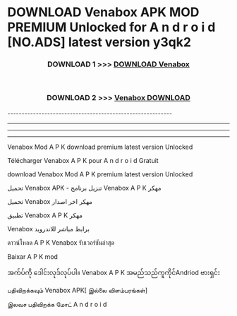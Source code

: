 # DOWNLOAD Venabox  APK MOD PREMIUM Unlocked for A n d r o i d [NO.ADS] latest version y3qk2 



<div align="center">

<h3>DOWNLOAD 1 >>> <a href="https://getmod2.web.app/?judul=Venabox ">DOWNLOAD Venabox </a></h3><br>

<h3>DOWNLOAD 2 >>> <a href="https://getmod2.web.app/?judul=Venabox ">Venabox  DOWNLOAD </a></h3>

</div>
----------------------------------------------------------

----------------------------------------------------------

----------------------------------------------------------

----------------------------------------------------------

Venabox  Mod A P K download premium latest version Unlocked

Télécharger Venabox  A P K pour A n d r o i d Gratuit

download Venabox  Mod A P K premium latest version Unlocked

تحميل Venabox  APK - تنزيل برنامج Venabox  A P K مهكر

تحميل Venabox  مهكر اخر اصدار

تطبيق Venabox  A P K مهكر

Venabox  برابط مباشر للاندرويد

ดาวน์โหลด A P K Venabox  รับเวอร์ชันล่าสุด

Baixar A P K mod

အက်ပ်ကို ဒေါင်းလုဒ်လုပ်ပါ။ Venabox  A P K အမည်သည်ကူကိုင်Andriod ဗားရှင်း

பதிவிறக்கவும் Venabox  APK[ இல்லை விளம்பரங்கள்] 
 
இலவச பதிவிறக்க மோட் A n d r o i d




